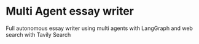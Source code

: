 # Multi Agent essay writer
Full autonomous essay writer using multi agents with LangGraph and web search with Tavily Search
